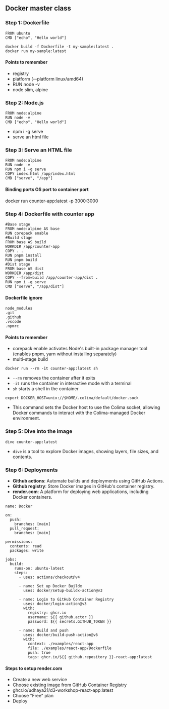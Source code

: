 ## Docker master class

### Step 1: Dockerfile

```
FROM ubuntu
CMD ["echo", "Hello world"]
```

```
docker build -f Dockerfile -t my-sample:latest .
docker run my-sample:latest
```

#### Points to remember

- registry
- platform (--platform linux/amd64)
- RUN node -v
- node slim, alpine

### Step 2: Node.js

```
FROM node:alpine
RUN node -v
CMD ["echo", "Hello world"]
```

- npm i -g serve
- serve an html file

### Step 3: Serve an HTML file

```
FROM node:alpine
RUN node -v
RUN npm i -g serve
COPY index.html /app/index.html
CMD ["serve", "/app"]
```

#### Binding ports OS port to container port

docker run counter-app:latest -p 3000:3000

### Step 4: Dockerfile with counter app

```
#Base stage
FROM node:alpine AS base
RUN corepack enable
#Build stage
FROM base AS build
WORKDIR /app/counter-app
COPY . .
RUN pnpm install
RUN pnpm build
#Dist stage
FROM base AS dist
WORKDIR /app/dist
COPY --from=build /app/counter-app/dist .
RUN npm i -g serve
CMD ["serve", "/app/dist"]
```

#### Dockerfile ignore

```
node_modules
.git
.github
.vscode
.npmrc
```

#### Points to remember

- corepack enable activates Node's built-in package manager tool (enables pnpm, yarn without installing separately)
- multi-stage build

```
docker run --rm -it counter-app:latest sh
```

- `--rm` removes the container after it exits
- `-it` runs the container in interactive mode with a terminal
- `sh` starts a shell in the container

```
export DOCKER_HOST=unix://$HOME/.colima/default/docker.sock
```

- This command sets the Docker host to use the Colima socket, allowing Docker commands to interact with the Colima-managed Docker environment.

### Step 5: Dive into the image

```
dive counter-app:latest
```

- `dive` is a tool to explore Docker images, showing layers, file sizes, and contents.

### Step 6: Deployments

- **Github actions**: Automate builds and deployments using GitHub Actions.
- **Github registry**: Store Docker images in GitHub's container registry.
- **render.com**: A platform for deploying web applications, including Docker containers.

```
name: Docker

on:
  push:
    branches: [main]
  pull_request:
    branches: [main]

permissions:
  contents: read
  packages: write

jobs:
  build:
    runs-on: ubuntu-latest
    steps:
      - uses: actions/checkout@v4

      - name: Set up Docker Buildx
        uses: docker/setup-buildx-action@v3

      - name: Login to GitHub Container Registry
        uses: docker/login-action@v3
        with:
          registry: ghcr.io
          username: ${{ github.actor }}
          password: ${{ secrets.GITHUB_TOKEN }}

      - name: Build and push
        uses: docker/build-push-action@v6
        with:
          context: ./examples/react-app
          file: ./examples/react-app/Dockerfile
          push: true
          tags: ghcr.io/${{ github.repository }}-react-app:latest
```

#### Steps to setup render.com

- Create a new web service
- Choose existing image from GitHub Container Registry
- ghcr.io/udhaya21/d3-workshop-react-app:latest
- Choose "Free" plan
- Deploy
